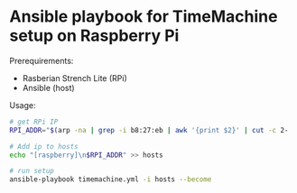 # Ansible playbook for TimeMachine setup on Raspberry Pi

Prerequirements:
* Rasberian Strench Lite (RPi)
* Ansible (host)

Usage:
```bash
# get RPi IP
RPI_ADDR="$(arp -na | grep -i b8:27:eb | awk '{print $2}' | cut -c 2- | rev | cut -c 2- | rev)"

# Add ip to hosts
echo "[raspberry]\n$RPI_ADDR" >> hosts

# run setup
ansible-playbook timemachine.yml -i hosts --become
```


